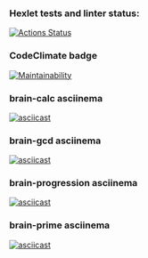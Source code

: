 ### Hexlet tests and linter status:
[![Actions Status](https://github.com/aneutepo/python-project-49/actions/workflows/hexlet-check.yml/badge.svg)](https://github.com/aneutepo/python-project-49/actions)
### CodeClimate badge
[![Maintainability](https://api.codeclimate.com/v1/badges/1c95d53c6537d22d4d37/maintainability)](https://codeclimate.com/github/aneutepo/python-project-49/maintainability)
### brain-calc asciinema
[![asciicast](https://asciinema.org/a/iQqNscIMhGrqBCQnfGiYUrU18.svg)](https://asciinema.org/a/iQqNscIMhGrqBCQnfGiYUrU18)
### brain-gcd asciinema
[![asciicast](https://asciinema.org/a/oyo1l0no39iQGC7obcpwdDFdx.svg)](https://asciinema.org/a/oyo1l0no39iQGC7obcpwdDFdx)
### brain-progression asciinema
[![asciicast](https://asciinema.org/a/59l84X8UR5HAX8SX3N1g0CnXd.svg)](https://asciinema.org/a/59l84X8UR5HAX8SX3N1g0CnXd)
### brain-prime asciinema
[![asciicast](https://asciinema.org/a/DHBnzwb20uLDQH6UCxGhE7wkp.svg)](https://asciinema.org/a/DHBnzwb20uLDQH6UCxGhE7wkp)
